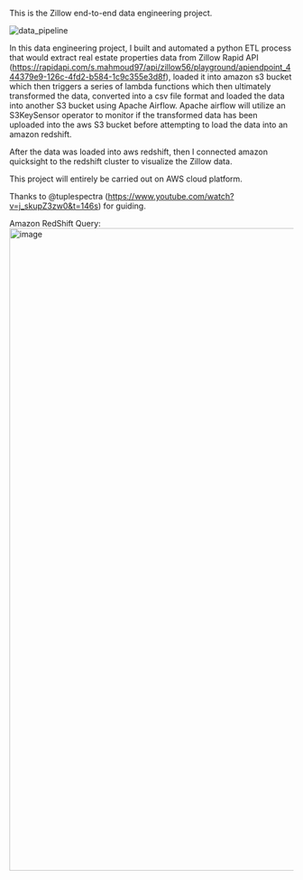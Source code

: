   This is the Zillow end-to-end data engineering project. 

![data_pipeline](https://github.com/user-attachments/assets/7ad8fbf8-c6a9-420e-afbf-4845c895b7fd)

  In this data engineering project, I built and automated a python ETL process that would extract real estate properties data from Zillow Rapid API (https://rapidapi.com/s.mahmoud97/api/zillow56/playground/apiendpoint_444379e9-126c-4fd2-b584-1c9c355e3d8f), loaded it into amazon s3 bucket which then triggers a series of lambda functions which then ultimately transformed the data, converted into a csv file format and loaded the data into another S3 bucket using Apache Airflow. Apache airflow will utilize an S3KeySensor operator to monitor if the transformed data has been uploaded into the aws S3 bucket before attempting to load the data into an amazon redshift. 

  After the data was loaded into aws redshift, then I connected amazon quicksight to the redshift cluster to visualize the Zillow data.

  This project will entirely be carried out on AWS cloud platform.

  Thanks to @tuplespectra (https://www.youtube.com/watch?v=j_skupZ3zw0&t=146s) for guiding.

  Amazon RedShift Query:
  <img width="1139" alt="image" src="https://github.com/user-attachments/assets/4ea1259c-9858-46bf-b42e-77988b6f17a2">

